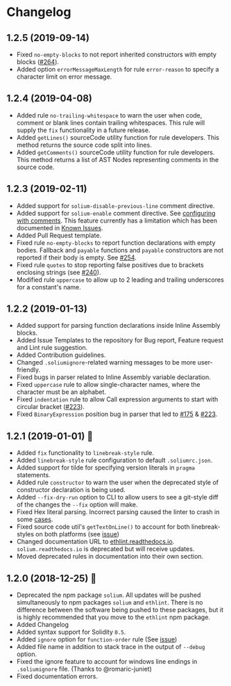 # Changelog

## 1.2.5 (2019-09-14)

- Fixed `no-empty-blocks` to not report inherited constructors with empty blocks
  ([#264](https://github.com/duaraghav8/Ethlint/issues/264#issue-447647594)).
- Added option `errorMessageMaxLength` for rule `error-reason` to specify a
  character limit on error message.

## 1.2.4 (2019-04-08)

- Added rule `no-trailing-whitespace` to warn the user when code, comment or
  blank lines contain trailing whitespaces. This rule will supply the `fix`
  functionality in a future release.
- Added `getLines()` sourceCode utility function for rule developers. This
  method returns the source code split into lines.
- Added `getComments()` sourceCode utility function for rule developers. This
  method returns a list of AST Nodes representing comments in the source code.

## 1.2.3 (2019-02-11)

- Added support for `solium-disable-previous-line` comment directive.
- Added support for `solium-enable` comment directive. See
  [configuring with comments](https://ethlint.readthedocs.io/en/latest/user-guide.html#configuring-with-comments).
  This feature currently has a limitation which has been documented in
  [Known Issues](https://ethlint.readthedocs.io/en/latest/known-issues.html).
- Added Pull Request template.
- Fixed rule `no-empty-blocks` to report function declarations with empty
  bodies. Fallback and `payable` functions and `payable` constructors are not
  reported if their body is empty. See
  [#254](https://github.com/duaraghav8/Ethlint/issues/254).
- Fixed rule `quotes` to stop reporting false positives due to brackets
  enclosing strings (see
  [#240](https://github.com/duaraghav8/Ethlint/issues/240)).
- Modified rule `uppercase` to allow up to 2 leading and trailing underscores
  for a constant's name.

## 1.2.2 (2019-01-13)

- Added support for parsing function declarations inside Inline Assembly blocks.
- Added Issue Templates to the repository for Bug report, Feature request and
  Lint rule suggestion.
- Added Contribution guidelines.
- Changed `.soliumignore`-related warning messages to be more user-friendly.
- Fixed bugs in parser related to Inline Assembly variable declaration.
- Fixed `uppercase` rule to allow single-character names, where the character
  must be an alphabet.
- Fixed `indentation` rule to allow Call expression arguments to start with
  circular bracket ([#223](https://github.com/duaraghav8/Ethlint/issues/223)).
- Fixed `BinaryExpression` position bug in parser that led to
  [#175](https://github.com/duaraghav8/Ethlint/issues/175) &
  [#223](https://github.com/duaraghav8/Ethlint/issues/223).

## 1.2.1 (2019-01-01) :sparkler:

- Added `fix` functionality to `linebreak-style` rule.
- Added `linebreak-style` rule configuration to default `.soliumrc.json`.
- Added support for tilde for specifying version literals in `pragma`
  statements.
- Added rule `constructor` to warn the user when the deprecated style of
  constructor declaration is being used.
- Added `--fix-dry-run` option to CLI to allow users to see a git-style diff of
  the changes the `--fix` option will make.
- Fixed Hex literal parsing. Incorrect parsing caused the linter to crash in
  some [cases](https://github.com/duaraghav8/Ethlint/issues/232).
- Fixed source code util's `getTextOnLine()` to account for both
  linebreak-styles on both platforms (see
  [issue](https://github.com/duaraghav8/Ethlint/issues/173))
- Changed documentation URL to
  [ethlint.readthedocs.io](https://ethlint.readthedocs.io).
  `solium.readthedocs.io` is deprecated but will receive updates.
- Moved deprecated rules in documentation into their own section.

## 1.2.0 (2018-12-25) :santa:

- Deprecated the npm package `solium`. All updates will be pushed simultaneously
  to npm packages `solium` and `ethlint`. There is no difference between the
  software being pushed to these packages, but it is highly recommended that you
  move to the `ethlint` npm package.
- Added Changelog
- Added syntax support for Solidity `0.5`.
- Added `ignore` option for `function-order` rule (See
  [issue](https://github.com/duaraghav8/Ethlint/issues/235))
- Added file name in addition to stack trace in the output of `--debug` option.
- Fixed the ignore feature to account for windows line endings in
  `.soliumignore` file. (Thanks to @romaric-juniet)
- Fixed documentation errors.
